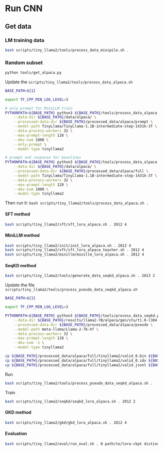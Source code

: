 # Run CNN

## Get data

### LM training data

```bash
bash scripts/tiny_llama2/tools/process_data_minipile.sh .
```

### Random subset
```bash
python tools/get_alpaca.py
```

Update the `scripts/tiny_llama2/tools/process_data_alpaca.sh`

```bash
BASE_PATH=${1}

export TF_CPP_MIN_LOG_LEVEL=3

# only prompt for MiniLLM train
PYTHONPATH=${BASE_PATH} python3 ${BASE_PATH}/tools/process_data_alpaca.py \
    --data-dir ${BASE_PATH}/data/alpaca/ \
    --processed-data-dir ${BASE_PATH}/processed_data/alpaca/prompt \
    --model-path TinyLlama/TinyLlama-1.1B-intermediate-step-1431k-3T \
    --data-process-workers 32 \
    --max-prompt-length 128 \
    --dev-num 1000 \
    --only-prompt \
    --model-type tinyllama2

# prompt and response for baselines
PYTHONPATH=${BASE_PATH} python3 ${BASE_PATH}/tools/process_data_alpaca.py \
    --data-dir ${BASE_PATH}/data/alpaca/ \
    --processed-data-dir ${BASE_PATH}/processed_data/alpaca/full \
    --model-path TinyLlama/TinyLlama-1.1B-intermediate-step-1431k-3T \
    --data-process-workers 32 \
    --max-prompt-length 128 \
    --dev-num 1000 \
    --model-type tinyllama2
```

Then run it: `bash scripts/tiny_llama2/tools/process_data_alpaca.sh .`

#### SFT method
```bash
bash scripts/tiny_llama2/sft/sft_lora_alpaca.sh . 2012 4
```

#### MiniLLM method
```bash
bash scripts/tiny_llama2/init/init_lora_alpaca.sh . 2012 4
bash scripts/tiny_llama2/sft/sft_lora_alpaca_teacher.sh . 2012 4
bash scripts/tiny_llama2/minillm/minillm_lora_alpaca.sh . 2012 4
```

#### SeqKD method
```bash
bash scripts/tiny_llama2/tools/generate_data_seqkd_alpaca.sh . 2013 2
```

Update the file `scripts/tiny_llama2/tools/process_pseudo_data_seqkd_alpaca.sh`

```bash
BASE_PATH=${1}

export TF_CPP_MIN_LOG_LEVEL=3

PYTHONPATH=${BASE_PATH} python3 ${BASE_PATH}/tools/process_data_seqkd.py \
    --data-dir ${BASE_PATH}/results/llama2-7B/alpaca/gen/stu/t1.0-l384 \
    --processed-data-dir ${BASE_PATH}/processed_data/alpaca/pseudo \
    --model-path meta-llama/Llama-2-7b-hf \
    --data-process-workers 32 \
    --max-prompt-length 128 \
    --dev-num -1 \
    --model-type tinyllama2

cp ${BASE_PATH}/processed_data/alpaca/full/tinyllama2/valid_0.bin ${BASE_PATH}/processed_data/alpaca/pseudo/tinyllama2/
cp ${BASE_PATH}/processed_data/alpaca/full/tinyllama2/valid_0.idx ${BASE_PATH}/processed_data/alpaca/pseudo/tinyllama2/
cp ${BASE_PATH}/processed_data/alpaca/full/tinyllama2/valid.jsonl ${BASE_PATH}/processed_data/alpaca/pseudo/tinyllama2/
```

Run
```bash
bash scripts/tiny_llama2/tools/process_pseudo_data_seqkd_alpaca.sh .
```

Train
```bash
bash scripts/tiny_llama2/seqkd/seqkd_lora_alpaca.sh . 2012 2
```

#### GKD method
```bash
bash scripts/tiny_llama2/gkd/gkd_lora_alpaca.sh . 2012 4
```

#### Evaluation
```bash
bash scripts/tiny_llama2/eval/run_eval.sh . 0 path/to/lora-ckpt distinct-exp-name
```